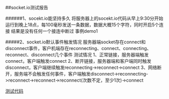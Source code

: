 ##socket.io测试报告

######1、socekt.io能坚持多久
将服务器上的socekt.io代码从早上9:30分开始运行到晚上18点，每100毫秒发送一条数据，数据大概15个字符，同时开启5个连接
结果是没有任何一个接连中断过
事例demo1

#####2、socket.io默认事件触发情况
服务器端socket存在connect和disconnect事件，客户机端存在reconnecting、connect、connecting、reconnect、disconnect几个事件
测试情况
1、正常链接，服务器端触发connect，客户端触发connect
2、断开链接，服务器端和客户端同时触发disconnect，客户端继续触发reconnecting->reconnect->connect
3、网络断开，服务端不会触发任何事件，客户端触发disconnect->reconnecting->reconnect->reconnect->reconnect(次数不定，至少1次)->connect

[测试代码](http://www.baidu.com "github")